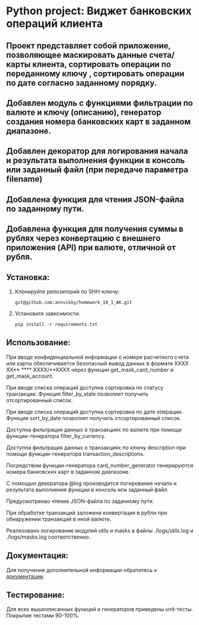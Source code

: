 # Python project: Виджет банковских операций клиента

## Проект представляет собой приложение, позволяющее маскировать данные счета/карты клиента, сортировать операции по переданному ключу , сортировать операции по дате согласно заданному порядку. 
## Добавлен модуль с функциями фильтрации по валюте и ключу (описанию), генератор создания номера банковских карт в заданном диапазоне. 
## Добавлен декоратор для логирования начала и результата выполнения функции в консоль или заданный файл (при передаче параметра filename) 
## Добавлена функция для чтения JSON-файла по заданному пути.
## Добавлена функция для получения суммы в рублях через конвертацию с внешнего приложения (API) при валюте, отличной от рубля.

## Установка:
1. Клонируйте репозиторий по SHH-ключу:
    ```
    git@github.com:annvikky/homework_10_1_AK.git
    ```
2. Установите зависимости:
    ```
    pip install -r requirements.txt
    ```
## Использование: 

При вводе конфиденциальной информации о номере расчетного счета или карты обеспечивается безопасный вывод данных в формате XXXX XX** **** XXXX/**XXXX через функции get_mask_card_number и get_mask_account.

При вводе списка операций доступна сортировка по статусу транзакции. Функция filter_by_state позволяет получить отсортированный список.

При вводе списка операций доступна сортировка по дате операции. Функция sort_by_date позволяет получить отсортированный список.

Доступна фильтрация данных о транзакциях по валюте при помощи функции-генератора filter_by_currency.

Доступна фильтрация данных о транзакциях по ключу description при помощи функции-генератора transaction_descriptions.

Посредством функции-генератора card_number_generator генерируются номера банковских карт в заданном диапазоне.

С помощью декоратора @log производится логирования начала и результата выполнения функции в консоль или заданный файл.

Предусмотренао чтение JSON-файла по заданному пути. 

При обработке транзакций заложена конвертация в рубли при обнаружении транзакций в иной валюте.

Реализовано логирование модулей utils и masks в файлы ./logs/utils.log и ./logs/masks.log соответственно.


## Документация:

Для получения дополнительной информации обратитесь к [документации](README.md).

## Тестирование:

Для всех вышеописанных функций и генераторов приведены unit-тесты. Покрытие тестами 90-100%.